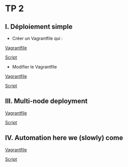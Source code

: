 # TP 2

## I. Déploiement simple

- Créer un Vagrantfile qui :

[Vagrantfile](./PART_1/Vagrantfile)

[Script](./PART_1/script.sh)

- Modifier le Vagrantfile

[Vagrantfile](./PART_2/Vagrantfile)

[Script](./PART_2/script.sh)

## III. Multi-node deployment

[Vagrantfile](./PART_3/Vagrantfile)

[Script](./PART_3/script.sh)

## IV. Automation here we (slowly) come

[Vagrantfile](./PART_4/Vagrantfile)

[Script](./PART_4/script.sh)
